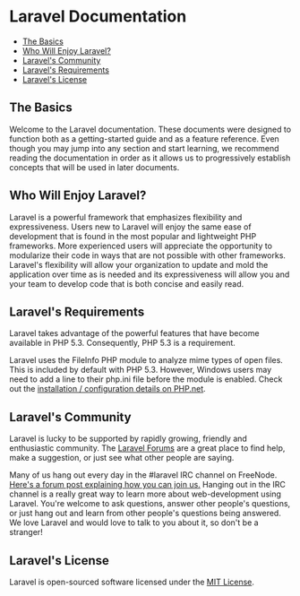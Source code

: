 # Laravel Documentation

- [The Basics](#the-basics)
- [Who Will Enjoy Laravel?](#who-will-enjoy-laravel)
- [Laravel's Community](#laravel-community)
- [Laravel's Requirements](#laravel-requirements)
- [Laravel's License](#laravel-license)

<a name="the-basics"></a>
## The Basics

Welcome to the Laravel documentation. These documents were designed to function both as a getting-started guide and as a feature reference. Even though you may jump into any section and start learning, we recommend reading the documentation in order as it allows us to progressively establish concepts that will be used in later documents. 

<a name="who-will-enjoy-laravel"></a>
## Who Will Enjoy Laravel?

Laravel is a powerful framework that emphasizes flexibility and expressiveness. Users new to Laravel will enjoy the same ease of development that is found in the most popular and lightweight PHP frameworks. More experienced users will appreciate the opportunity to modularize their code in ways that are not possible with other frameworks. Laravel's flexibility will allow your organization to update and mold the application over time as is needed and its expressiveness will allow you and your team to develop code that is both concise and easily read.

<a name="laravel-requirements"></a>
## Laravel's Requirements

Laravel takes advantage of the powerful features that have become available in PHP 5.3. Consequently, PHP 5.3 is a requirement.

Laravel uses the FileInfo PHP module to analyze mime types of open files. This is included by default with PHP 5.3. However, Windows users may need to add a line to their php.ini file before the module is enabled. Check out the [installation / configuration details on PHP.net](http://php.net/manual/en/fileinfo.installation.php).

<a name="laravel-community"></a>
## Laravel's Community

Laravel is lucky to be supported by rapidly growing, friendly and enthusiastic community. The [Laravel Forums](http://forums.laravel.com) are a great place to find help, make a suggestion, or just see what other people are saying.

Many of us hang out every day in the #laravel IRC channel on FreeNode. [Here's a forum post explaining how you can join us.](http://forums.laravel.com/viewtopic.php?id=671) Hanging out in the IRC channel is a really great way to learn more about web-development using Laravel. You're welcome to ask questions, answer other people's questions, or just hang out and learn from other people's questions being answered. We love Laravel and would love to talk to you about it, so don't be a stranger!

<a name="laravel-license"></a>
## Laravel's License

Laravel is open-sourced software licensed under the [MIT License](http://www.opensource.org/licenses/mit-license.php).